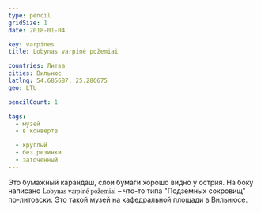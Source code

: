 ```yaml
---
type: pencil
gridSize: 1
date: 2018-01-04

key: varpines
title: Lobynas varpiné požemiai

countries: Литва
cities: Вильнюс
latlng: 54.685687, 25.286675
geo: LTU

pencilCount: 1

tags:
  - музей
  - в конверте

  - круглый
  - без резинки
  - заточенный
---
```


Это бумажный карандаш, слои бумаги хорошо видно у острия. На боку написано <span style='font-family: serif'>Lobynas varpiné požemiai</span> – что-то типа "Подземных сокровищ" по-литовски. Это такой музей на кафедральной площади в Вильнюсе.
